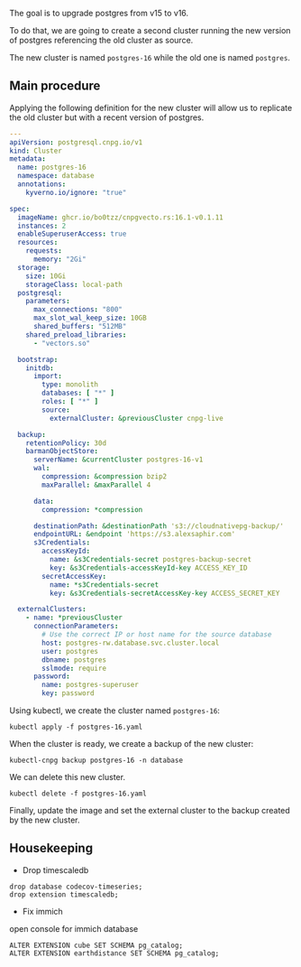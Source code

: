 The goal is to upgrade postgres from v15 to v16.

To do that, we are going to create a second cluster running the new version of postgres referencing the old cluster
as source.

The new cluster is named `postgres-16` while the old one is named `postgres`.

## Main procedure

Applying the following definition for the new cluster will allow us to replicate the old cluster but
with a recent version of postgres.

```yaml
---
apiVersion: postgresql.cnpg.io/v1
kind: Cluster
metadata:
  name: postgres-16
  namespace: database
  annotations:
    kyverno.io/ignore: "true"

spec:
  imageName: ghcr.io/bo0tzz/cnpgvecto.rs:16.1-v0.1.11
  instances: 2
  enableSuperuserAccess: true
  resources:
    requests:
      memory: "2Gi"
  storage:
    size: 10Gi
    storageClass: local-path
  postgresql:
    parameters:
      max_connections: "800"
      max_slot_wal_keep_size: 10GB
      shared_buffers: "512MB"
    shared_preload_libraries:
      - "vectors.so"

  bootstrap:
    initdb:
      import:
        type: monolith
        databases: [ "*" ]
        roles: [ "*" ]
        source:
          externalCluster: &previousCluster cnpg-live

  backup:
    retentionPolicy: 30d
    barmanObjectStore:
      serverName: &currentCluster postgres-16-v1
      wal:
        compression: &compression bzip2
        maxParallel: &maxParallel 4

      data:
        compression: *compression

      destinationPath: &destinationPath 's3://cloudnativepg-backup/'
      endpointURL: &endpoint 'https://s3.alexsaphir.com'
      s3Credentials:
        accessKeyId:
          name: &s3Credentials-secret postgres-backup-secret
          key: &s3Credentials-accessKeyId-key ACCESS_KEY_ID
        secretAccessKey:
          name: *s3Credentials-secret
          key: &s3Credentials-secretAccessKey-key ACCESS_SECRET_KEY

  externalClusters:
    - name: *previousCluster
      connectionParameters:
        # Use the correct IP or host name for the source database
        host: postgres-rw.database.svc.cluster.local
        user: postgres
        dbname: postgres
        sslmode: require
      password:
        name: postgres-superuser
        key: password
```

Using kubectl, we create the cluster named `postgres-16`:

```shell
kubectl apply -f postgres-16.yaml
```

When the cluster is ready, we create a backup of the new cluster:

```shell
kubectl-cnpg backup postgres-16 -n database
```

We can delete this new cluster.

```shell
kubectl delete -f postgres-16.yaml
```

Finally, update the image and set the external cluster to the backup created by the new cluster.

## Housekeeping

- Drop timescaledb

```postgresql
drop database codecov-timeseries;
drop extension timescaledb;
```
- Fix immich

open console for immich database

```postgresql
ALTER EXTENSION cube SET SCHEMA pg_catalog;
ALTER EXTENSION earthdistance SET SCHEMA pg_catalog;
```
